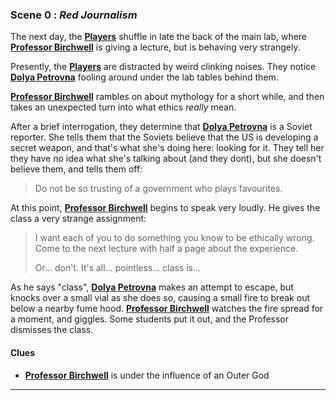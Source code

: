 
### Scene 0 : *Red Journalism* ###

The next day, the **[Players][]** shuffle in late the back of the main lab,
where **[Professor Birchwell][]** is giving a lecture, but is behaving very strangely.

Presently, the **[Players][]** are distracted by weird clinking noises.
They notice **[Dolya Petrovna][]** fooling around under the lab tables behind them.

**[Professor Birchwell][]** rambles on about mythology for a short while,
and then takes an unexpected turn into what ethics *really* mean.

After a brief interrogation, they determine that **[Dolya Petrovna][]** is a Soviet reporter.
She tells them that the Soviets believe that the US is developing a secret weapon,
and that's what she's doing here: looking for it.
They tell her they have no idea what she's talking about (and they dont),
but she doesn't believe them, and tells them off:

> Do not be so trusting of a government who plays favourites.

At this point, **[Professor Birchwell][]** begins to speak very loudly.
He gives the class a very strange assignment:

> I want each of you to do something you know to be ethically wrong.
> Come to the next lecture with half a page about the experience.
>
> Or... don't. It's all... pointless... class is...

As he says "class", **[Dolya Petrovna][]** makes an attempt to escape,
but knocks over a small vial as she does so,
causing a small fire to break out below a nearby fume hood.
**[Professor Birchwell][]** watches the fire spread for a moment, and giggles.
Some students put it out, and the Professor dismisses the class.


#### Clues ####
- **[Professor Birchwell][]** is under the influence of an Outer God

---

[players]: <https://github.com/evan-erdos/trail-of-cthulhu/blob/master/outline/characters/players.md>
[professor birchwell]: <https://github.com/evan-erdos/trail-of-cthulhu/blob/master/outline/characters/birchwell.md>
[dolya petrovna]: <https://github.com/evan-erdos/trail-of-cthulhu/blob/master/outline/act-0/characters/dolya.md>
